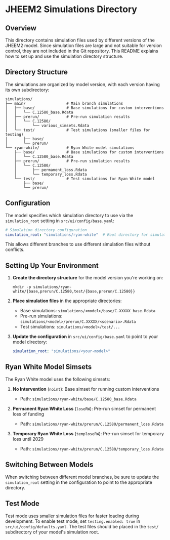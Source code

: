# JHEEM2 Simulations Directory

## Overview

This directory contains simulation files used by different versions of the JHEEM2 model. Since simulation files are large and not suitable for version control, they are not included in the Git repository. This README explains how to set up and use the simulation directory structure.

## Directory Structure

The simulations are organized by model version, with each version having its own subdirectory:

```
simulations/
├── main/                  # Main branch simulations
│   ├── base/              # Base simulations for custom interventions
│   │   └── C.12580_base.Rdata
│   ├── prerun/            # Pre-run simulation results
│   │   └── C.12580/
│   │       └── various_simsets.Rdata
│   └── test/              # Test simulations (smaller files for testing)
│       ├── base/
│       └── prerun/
└── ryan-white/            # Ryan White model simulations
    ├── base/              # Base simulations for custom interventions
    │   └── C.12580_base.Rdata
    ├── prerun/            # Pre-run simulation results
    │   └── C.12580/
    │       ├── permanent_loss.Rdata
    │       └── temporary_loss.Rdata
    └── test/              # Test simulations for Ryan White model
        ├── base/
        └── prerun/
```

## Configuration

The model specifies which simulation directory to use via the `simulation_root` setting in `src/ui/config/base.yaml`:

```yaml
# Simulation directory configuration
simulation_root: "simulations/ryan-white"  # Root directory for simulation files
```

This allows different branches to use different simulation files without conflicts.

## Setting Up Your Environment

1. **Create the directory structure** for the model version you're working on:

   ```
   mkdir -p simulations/ryan-white/{base,prerun/C.12580,test/{base,prerun/C.12580}}
   ```

2. **Place simulation files** in the appropriate directories:
   - Base simulations: `simulations/<model>/base/C.XXXXX_base.Rdata`
   - Pre-run simulations: `simulations/<model>/prerun/C.XXXXX/<scenario>.Rdata`
   - Test simulations: `simulations/<model>/test/...`

3. **Update the configuration** in `src/ui/config/base.yaml` to point to your model directory:
   ```yaml
   simulation_root: "simulations/<your-model>"
   ```

## Ryan White Model Simsets

The Ryan White model uses the following simsets:

1. **No Intervention** (`noint`): Base simset for running custom interventions
   - Path: `simulations/ryan-white/base/C.12580_base.Rdata`

2. **Permanent Ryan White Loss** (`loseRW`): Pre-run simset for permanent loss of funding
   - Path: `simulations/ryan-white/prerun/C.12580/permanent_loss.Rdata`

3. **Temporary Ryan White Loss** (`temploseRW`): Pre-run simset for temporary loss until 2029
   - Path: `simulations/ryan-white/prerun/C.12580/temporary_loss.Rdata`

## Switching Between Models

When switching between different model branches, be sure to update the `simulation_root` setting in the configuration to point to the appropriate directory.

## Test Mode

Test mode uses smaller simulation files for faster loading during development. To enable test mode, set `testing.enabled: true` in `src/ui/config/defaults.yaml`. The test files should be placed in the `test/` subdirectory of your model's simulation root.
